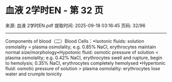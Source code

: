 # 血液 2学时EN - 第 32 页

来源: 血液 2学时EN.pdf
提取时间: 2025-09-18 03:16:45
页码: 32/96

---

Components of blood（二）Blood Cells：•Isotonic fluids: solution osmolality = plasma osmolality; e.g. 0.85% NaCl, erythrocytes maintain normal size/morphology•Hypotonic fluid: osmotic pressure of solution < plasma osmolality; e.g. 0.42% NaCl, erythrocytes swell and rupture, begin to hemolysis; 0.35% NaCl, erythrocytes completely hemolysed •Hypertonic fluid: osmotic pressure of solution > plasma osmolality: erythrocytes lose water and crumple
tonicity